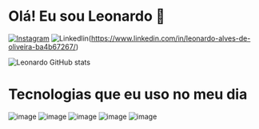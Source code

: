 # Olá! Eu sou Leonardo 🤚

[![Instagram](https://img.shields.io/badge/Instagram-E4405F?style=for-the-badge&logo=instagram&logoColor=white)](https://instagram.com/lele.oliveira50)
![Linkedlin](https://img.shields.io/badge/LinkedIn-0077B5?style=for-the-badge&logo=linkedin&logoColor=white)(https://www.linkedin.com/in/leonardo-alves-de-oliveira-ba4b67267/)

![Leonardo GitHub stats](https://github-readme-stats.vercel.app/api?username=Leonardo&show_icons=true&theme=dracula)

# Tecnologias que eu uso no meu dia
![image](https://img.shields.io/badge/HTML5-E34F26?style=for-the-badge&logo=html5&logoColor=white)
![image](https://img.shields.io/badge/CSS3-1572B6?style=for-the-badge&logo=css3&logoColor=white)
![image](https://img.shields.io/badge/JavaScript-F7DF1E?style=for-the-badge&logo=javascript&logoColor=black)
![image](https://img.shields.io/badge/Node.js-43853D?style=for-the-badge&logo=node.js&logoColor=white)
![image](https://img.shields.io/badge/TypeScript-007ACC?style=for-the-badge&logo=typescript&logoColor=white)

